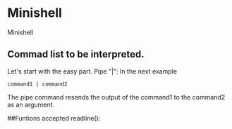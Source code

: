 # Minishell
Minishell

## Commad list to be interpreted.
Let's start with the easy part.
Pipe "|": 
In the next example
    
    command1 | command2

The pipe command resends the output of the command1 to the command2 as an argument.

##Funtions accepted
readline():